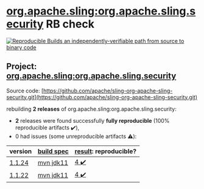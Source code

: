 [org.apache.sling:org.apache.sling.security](https://search.maven.org/artifact/org.apache.sling/org.apache.sling.security/) RB check
=======

[![Reproducible Builds](https://reproducible-builds.org/images/logos/rb.svg) an independently-verifiable path from source to binary code](https://reproducible-builds.org/)

## Project: [org.apache.sling:org.apache.sling.security](https://search.maven.org/artifact/org.apache.sling/org.apache.sling.security/)

Source code: [https://github.com/apache/sling-org-apache-sling-security.git](https://github.com/apache/sling-org-apache-sling-security.git)

rebuilding **2 releases** of org.apache.sling:org.apache.sling.security:
- **2** releases were found successfully **fully reproducible** (100% reproducible artifacts :heavy_check_mark:),
- 0 had issues (some unreproducible artifacts :warning:):

| version | [build spec](BUILDSPEC.md) | [result](https://reproducible-builds.org/docs/jvm/): reproducible? |
| -- | --------- | ------ |
| [1.1.24](https://search.maven.org/artifact/org.apache.sling/org.apache.sling.security/1.1.24/pom) | [mvn jdk11](org.apache.sling.security-1.1.24.buildspec) | [4 :heavy_check_mark: ](org.apache.sling.security-1.1.24.buildcompare) |
| [1.1.22](https://search.maven.org/artifact/org.apache.sling/org.apache.sling.security/1.1.22/pom) | [mvn jdk11](org.apache.sling.security-1.1.22.buildspec) | [4 :heavy_check_mark: ](org.apache.sling.security-1.1.22.buildcompare) |
